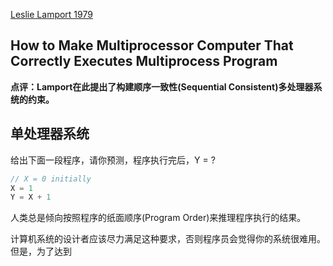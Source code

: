 [Leslie Lamport 1979](http://research.microsoft.com/en-us/um/people/lamport/pubs/multi.pdf)

How to Make Multiprocessor Computer That Correctly Executes Multiprocess Program
----

**点评：Lamport在此提出了构建顺序一致性(Sequential Consistent)多处理器系统的约束。**

## 单处理器系统
给出下面一段程序，请你预测，程序执行完后，Y = ?
```c++
// X = 0 initially
X = 1
Y = X + 1
```
人类总是倾向按照程序的纸面顺序(Program Order)来推理程序执行的结果。

计算机系统的设计者应该尽力满足这种要求，否则程序员会觉得你的系统很难用。但是，为了达到
